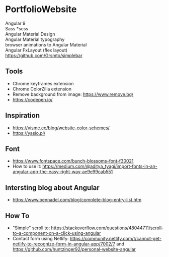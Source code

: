 # PortfolioWebsite

Angular 9   
Sass *scss   
Angular Material Design   
Angular Material typography   
browser animations to Angular Material   
Angular FxLayout (flex layout)    
https://github.com/Grsmto/simplebar  

## Tools

- Chrome keyframes extension   
- Chrome ColorZilla extension   
- Remove background from image: https://www.remove.bg/
- https://codepen.io/

## Inspiration

- https://visme.co/blog/website-color-schemes/   
- https://yasio.pl/   


## Font

- https://www.fontspace.com/bunch-blossoms-font-f30021
- How to use it: https://medium.com/@aditya_tyagi/import-fonts-in-an-angular-app-the-easy-right-way-ae9e99cab551


## Intersting blog about Angular   
- https://www.bennadel.com/blog/complete-blog-entry-list.htm  


## How To   
- "Simple" scroll to: https://stackoverflow.com/questions/48044711/scroll-to-a-component-on-a-click-using-angular
- Contact form using Netlify: https://community.netlify.com/t/cannot-get-netlify-to-recognize-form-in-angular-app/7002/7 and https://github.com/huntzinger92/personal-website-angular   